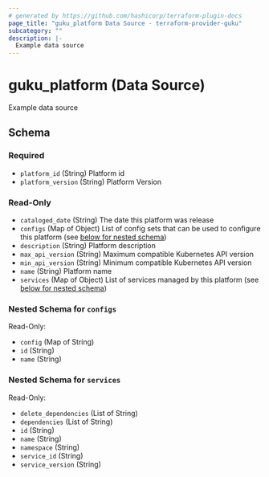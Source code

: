 ```yaml
---
# generated by https://github.com/hashicorp/terraform-plugin-docs
page_title: "guku_platform Data Source - terraform-provider-guku"
subcategory: ""
description: |-
  Example data source
---
```


# guku_platform (Data Source)

Example data source



<!-- schema generated by tfplugindocs -->
## Schema

### Required

- `platform_id` (String) Platform id
- `platform_version` (String) Platform Version

### Read-Only

- `cataloged_date` (String) The date this platform was release
- `configs` (Map of Object) List of config sets that can be used to configure this platform (see [below for nested schema](#nestedatt--configs))
- `description` (String) Platform description
- `max_api_version` (String) Maximum compatible Kubernetes API version
- `min_api_version` (String) Minimum compatible Kubernetes API version
- `name` (String) Platform name
- `services` (Map of Object) List of services managed by this platform (see [below for nested schema](#nestedatt--services))

<a id="nestedatt--configs"></a>
### Nested Schema for `configs`

Read-Only:

- `config` (Map of String)
- `id` (String)
- `name` (String)


<a id="nestedatt--services"></a>
### Nested Schema for `services`

Read-Only:

- `delete_dependencies` (List of String)
- `dependencies` (List of String)
- `id` (String)
- `name` (String)
- `namespace` (String)
- `service_id` (String)
- `service_version` (String)


